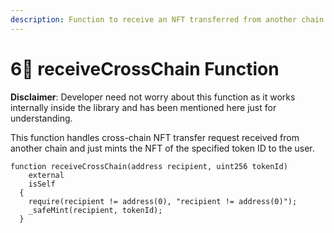 ```yaml
---
description: Function to receive an NFT transferred from another chain.
---
```


# 6⃣ receiveCrossChain Function

**Disclaimer**: Developer need not worry about this function as it works internally inside the library and has been mentioned here just for understanding.

This function handles cross-chain NFT transfer request received from another chain and just mints the NFT of the specified token ID to the user.&#x20;

```solidity
function receiveCrossChain(address recipient, uint256 tokenId)
    external
    isSelf
  {
    require(recipient != address(0), "recipient != address(0)");
    _safeMint(recipient, tokenId);
  }
```
